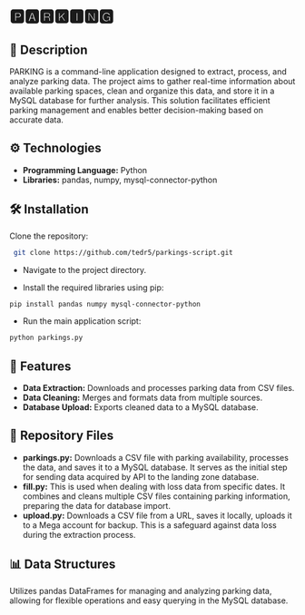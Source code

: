 # 🅿🅰🆁🅺🅸🅽🅶

## 📖 Description

PARKING is a command-line application designed to extract, process, and analyze parking data. The project aims to gather real-time information about available parking spaces, clean and organize this data, and store it in a MySQL database for further analysis. This solution facilitates efficient parking management and enables better decision-making based on accurate data.

## ⚙️ Technologies

- **Programming Language:** Python
- **Libraries:** pandas, numpy, mysql-connector-python

## 🛠️ Installation

Clone the repository:
```bash
 git clone https://github.com/tedr5/parkings-script.git
```
- Navigate to the project directory.
  
- Install the required libraries using pip:
```bash
pip install pandas numpy mysql-connector-python
```
- Run the main application script:
```bash
python parkings.py
```

## 🚀 Features

- **Data Extraction:** Downloads and processes parking data from CSV files.
- **Data Cleaning:** Merges and formats data from multiple sources.
- **Database Upload:** Exports cleaned data to a MySQL database.

## 📂 Repository Files

- **parkings.py:** Downloads a CSV file with parking availability, processes the data, and saves it to a MySQL database.  It serves as the initial step for sending data acquired by API to the landing zone database.
- **fill.py:** This is used when dealing with loss data from specific dates. It combines and cleans multiple CSV files containing parking information, preparing the data for database import. 
- **upload.py:** Downloads a CSV file from a URL, saves it locally, uploads it to a Mega account for backup. This is a safeguard against data loss during the extraction process. 

## 📊 Data Structures

Utilizes pandas DataFrames for managing and analyzing parking data, allowing for flexible operations and easy querying in the MySQL database.
